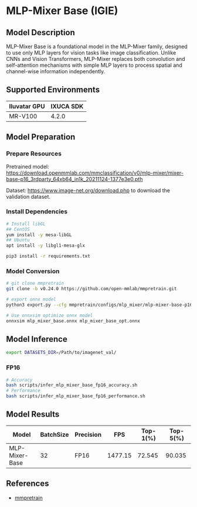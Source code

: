 # MLP-Mixer Base (IGIE)

## Model Description

MLP-Mixer Base is a foundational model in the MLP-Mixer family, designed to use only MLP layers for vision tasks like image classification. Unlike CNNs and Vision Transformers, MLP-Mixer replaces both convolution and self-attention mechanisms with simple MLP layers to process spatial and channel-wise information independently.

## Supported Environments

| Iluvatar GPU | IXUCA SDK |
|--------------|-----------|
| MR-V100      | 4.2.0     |

## Model Preparation

### Prepare Resources

Pretrained model: <https://download.openmmlab.com/mmclassification/v0/mlp-mixer/mixer-base-p16_3rdparty_64xb64_in1k_20211124-1377e3e0.pth>

Dataset: <https://www.image-net.org/download.php> to download the validation dataset.

### Install Dependencies

```bash
# Install libGL
## CentOS
yum install -y mesa-libGL
## Ubuntu
apt install -y libgl1-mesa-glx

pip3 install -r requirements.txt
```

### Model Conversion

```bash
# git clone mmpretrain
git clone -b v0.24.0 https://github.com/open-mmlab/mmpretrain.git

# export onnx model
python3 export.py --cfg mmpretrain/configs/mlp_mixer/mlp-mixer-base-p16_64xb64_in1k.py --weight mixer-base-p16_3rdparty_64xb64_in1k_20211124-1377e3e0.pth --output mlp_mixer_base.onnx

# Use onnxsim optimize onnx model
onnxsim mlp_mixer_base.onnx mlp_mixer_base_opt.onnx

```

## Model Inference

```bash
export DATASETS_DIR=/Path/to/imagenet_val/
```

### FP16

```bash
# Accuracy
bash scripts/infer_mlp_mixer_base_fp16_accuracy.sh
# Performance
bash scripts/infer_mlp_mixer_base_fp16_performance.sh
```

## Model Results

| Model           | BatchSize | Precision | FPS      | Top-1(%) | Top-5(%) |
| ----------------| --------- | --------- | -------- | -------- | -------- |
| MLP-Mixer-Base  | 32        | FP16      | 1477.15  | 72.545   | 90.035   |

## References

- [mmpretrain](https://github.com/open-mmlab/mmpretrain)
